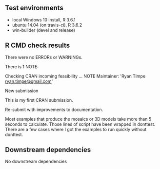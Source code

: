 ## Test environments
* local Windows 10 install, R 3.6.1
* ubuntu 14.04 (on travis-ci), R 3.6.2
* win-builder (devel and release)

## R CMD check results
There were no ERRORs or WARNINGs. 

There is 1 NOTE:

Checking CRAN incoming feasibility ... NOTE
  Maintainer: 'Ryan Timpe <ryan.timpe@gmail.com>'
  
  New submission

This is my first CRAN submission.

Re-submit with improvements to documentation.

Most examples that produce the mosaics or 3D models take more than 5 seconds to calculate.
Those lines of script have been wrapped in donttest. There are a few cases where I got the examples to run quickly without donttest.

## Downstream dependencies
No downstream dependencies